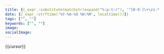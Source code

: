 ```yaml
---
title: {{_expr_:substitute(matchstr(expand("%:p:t:r"), '^[0-9-]\+\zs.*'), '[-_]', ' ', 'g')}}
date: {{_expr_:strftime('%Y-%m-%d %H:%M', localtime())}}
tags: ["", ""]
keywords: ["", ""]
image:
socialImage:
---
```

{{_cursor_}}
